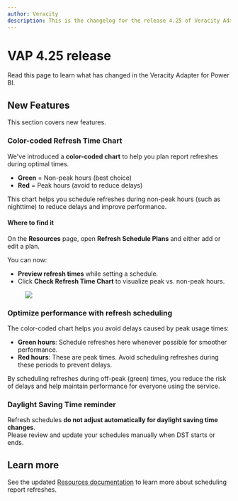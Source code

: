 ```yaml
---
author: Veracity
description: This is the changelog for the release 4.25 of Veracity Adapter for Power BI (VAP).
---
```

# VAP 4.25 release
Read this page to learn what has changed in the Veracity Adapter for Power BI. 

## New Features

This section covers new features.

### Color-coded Refresh Time Chart  
We've introduced a **color-coded chart** to help you plan report refreshes during optimal times.  
- **Green** = Non-peak hours (best choice)  
- **Red** = Peak hours (avoid to reduce delays)  

This chart helps you schedule refreshes during non-peak hours (such as nighttime) to reduce delays and improve performance.

#### Where to find it  
On the **Resources** page, open **Refresh Schedule Plans** and either add or edit a plan.  

You can now:
- **Preview refresh times** while setting a schedule.
- Click **Check Refresh Time Chart** to visualize peak vs. non-peak hours.  

<figure>
	<img src="../admin-tab/assets/refresh-time-chart.png"/>
</figure>

### Optimize performance with refresh scheduling  
The color-coded chart helps you avoid delays caused by peak usage times:  
- **Green hours**: Schedule refreshes here whenever possible for smoother performance.  
- **Red hours**: These are peak times. Avoid scheduling refreshes during these periods to prevent delays.  

By scheduling refreshes during off-peak (green) times, you reduce the risk of delays and help maintain performance for everyone using the service.

### Daylight Saving Time reminder  
Refresh schedules **do not adjust automatically for daylight saving time changes**.  
Please review and update your schedules manually when DST starts or ends.

## Learn more  
See the updated [Resources documentation](../admin-tab/resource.md) to learn more about scheduling report refreshes.